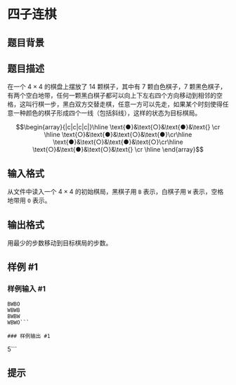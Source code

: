 # 四子连棋

## 题目背景



## 题目描述

在一个 $4\times 4$ 的棋盘上摆放了 $14$ 颗棋子，其中有 $7$ 颗白色棋子，$7$ 颗黑色棋子，有两个空白地带，任何一颗黑白棋子都可以向上下左右四个方向移动到相邻的空格，这叫行棋一步，黑白双方交替走棋，任意一方可以先走，如果某个时刻使得任意一种颜色的棋子形成四个一线（包括斜线），这样的状态为目标棋局。

$$\begin{array}{|c|c|c|c|}\hline
\text{●}&\text{○}&\text{●}&\text{} \cr \hline
\text{○}&\text{●}&\text{○}&\text{●}\cr\hline
\text{●}&\text{○}&\text{●}&\text{○}\cr\hline
\text{○}&\text{●}&\text{○}&\text{} \cr \hline
\end{array}$$

## 输入格式

从文件中读入一个 $4\times 4$ 的初始棋局，黑棋子用 `B` 表示，白棋子用 `W` 表示，空格地带用 `O` 表示。


## 输出格式

用最少的步数移动到目标棋局的步数。


## 样例 #1

### 样例输入 #1
```
BWBO
WBWB
BWBW
WBWO```

### 样例输出 #1

```
5```

## 提示


